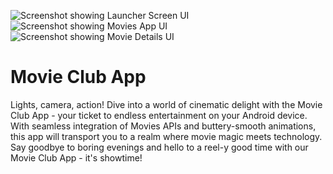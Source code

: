 ![Screenshot showing Launcher Screen UI](https://github.com/muhamedamin308/Movies-Club/assets/109667939/1aaa1288-72ab-4ec5-b317-83e6de0bd8b4 "Browse albums screenshot")
![Screenshot showing Movies App UI](https://github.com/muhamedamin308/Movies-Club/assets/109667939/5c2ff1ad-acb4-4695-8e25-21c57175591f "Browse albums screenshot")
![Screenshot showing Movie Details UI](https://github.com/muhamedamin308/Movies-Club/assets/109667939/635ba81b-1085-4b74-9cdb-e45f8622bc59 "Browse albums screenshot")

Movie Club App
=====================================
Lights, camera, action! Dive into a world of cinematic delight with the Movie Club App - your ticket to endless entertainment on your Android device. With seamless integration of Movies APIs and buttery-smooth animations, this app will transport you to a realm where movie magic meets technology. Say goodbye to boring evenings and hello to a reel-y good time with our Movie Club App - it's showtime!